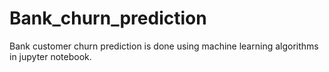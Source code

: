 # Bank_churn_prediction
Bank customer churn prediction is done using machine learning algorithms in jupyter notebook.
